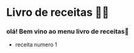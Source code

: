 # Livro de receitas :man_cook:

### olá! Bem vino ao menu livro de receitas:wave:

- receita numero 1

  
